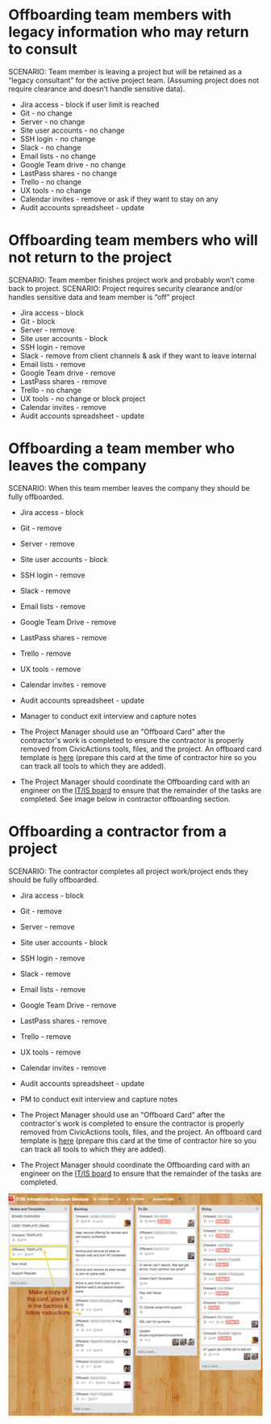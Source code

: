 # Offboarding team members with legacy information who may return to consult

SCENARIO: Team member is leaving a project but will be retained as a “legacy consultant” for the active project team. (Assuming project does not require clearance and doesn’t handle sensitive data).

*   Jira access - block if user limit is reached
*   Git - no change
*   Server - no change
*   Site user accounts - no change
*   SSH login - no change
*   Slack - no change
*   Email lists - no change
*   Google Team drive - no change
*   LastPass shares - no change
*   Trello - no change
*   UX tools - no change
*   Calendar invites - remove or ask if they want to stay on any
*   Audit accounts spreadsheet - update

# Offboarding team members who will not return to the project

SCENARIO: Team member finishes project work and probably won’t come back to project.
SCENARIO: Project requires security clearance and/or handles sensitive data and team member is “off” project

*   Jira access - block
*   Git - block
*   Server - remove  
*   Site user accounts - block
*   SSH login - remove
*   Slack - remove from client channels & ask if they want to leave internal
*   Email lists - remove
*   Google Team drive - remove  
*   LastPass shares - remove
*   Trello - no change
*   UX tools - no change or block project
*   Calendar invites - remove
*   Audit accounts spreadsheet - update

# Offboarding a team member who leaves the company

SCENARIO: When this team member leaves the company they should be fully offboarded.

*   Jira access - block
*   Git - remove
*   Server - remove
*   Site user accounts - block
*   SSH login - remove
*   Slack - remove
*   Email lists - remove
*   Google Team Drive - remove
*   LastPass shares - remove
*   Trello - remove
*   UX tools - remove
*   Calendar invites - remove
*   Audit accounts spreadsheet - update
*   Manager to conduct exit interview and capture notes

*   The Project Manager should use an "Offboard Card" after the contractor's work is completed to ensure the contractor is properly removed from CivicActions tools, files, and the project. An offboard card template is [here](https://trello.com/c/sXpzezNI/60-offboard-template) (prepare this card at the time of contractor hire so you can track all tools to which they are added).
*   The Project Manager should coordinate the Offboarding card with an engineer on the [IT/IS board](https://trello.com/b/zgRgVkvs/it-is-infrastructure-support-services) to ensure that the remainder of the tasks are completed. See image below in contractor offboarding section.

# Offboarding a contractor from a project

SCENARIO: The contractor completes all project work/project ends they should be fully offboarded.

*   Jira access - block
*   Git - remove
*   Server - remove
*   Site user accounts - block
*   SSH login - remove
*   Slack - remove
*   Email lists - remove
*   Google Team Drive - remove
*   LastPass shares - remove
*   Trello - remove
*   UX tools - remove
*   Calendar invites - remove
*   Audit accounts spreadsheet - update
*   PM to conduct exit interview and capture notes

*   The Project Manager should use an "Offboard Card" after the contractor's work is completed to ensure the contractor is properly removed from CivicActions tools, files, and the project. An offboard card template is [here](https://trello.com/c/sXpzezNI/60-offboard-template) (prepare this card at the time of contractor hire so you can track all tools to which they are added).
*   The Project Manager should coordinate the Offboarding card with an engineer on the [IT/IS board](https://trello.com/b/zgRgVkvs/it-is-infrastructure-support-services) to ensure that the remainder of the tasks are completed.

![Trello Screenshot](../images/it-is-board.png)
